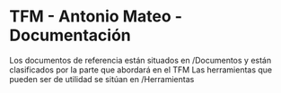 # TFM - Antonio Mateo - Documentación

Los documentos de referencia están situados en /Documentos y están clasificados por la parte que abordará en el TFM
Las herramientas que pueden ser de utilidad se sitúan en /Herramientas
